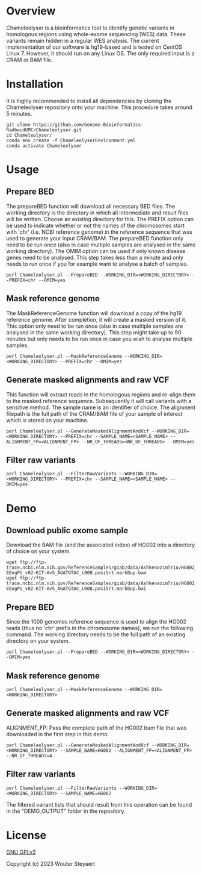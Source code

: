 # Overview
Chameleolyser is a bioinformatics tool to identify genetic variants in homologous regions using whole-exome sequencing (WES) data. These variants remain hidden in a regular WES analysis. The current implementation of our software is hg19-based and is tested on CentOS Linux 7. However, it should run on any Linux OS. The only required input is a CRAM or BAM file.

# Installation
It is highly recommended to install all dependencies by cloning the Chameleolyser repository onto your machine. This procedure takes around 5 minutes.
```
git clone https://github.com/Genome-Bioinformatics-RadboudUMC/Chameleolyser.git
cd Chameleolyser/
conda env create -f ChameleolyserEnvironment.yml
conda activate Chameleolyser
```

# Usage
## Prepare BED
The prepareBED function will download all necessary BED files. The working directory is the directory in which all intermediate and result files will be written. Choose an existing directory for this. The PREFIX option can be used to indicate whether or not the names of the chromosomes start with 'chr' (i.e. NCBI reference genome) in the reference sequence that was used to generate your input CRAM/BAM. The prepareBED function only need to be run once (also in case multiple samples are analysed in the same working directory). The OMIM option can be used if only known disease genes need to be analysed. This step takes less than a minute and only needs to run once if you for example want to analyse a batch of samples.
```
perl Chameleolyser.pl --PrepareBED --WORKING_DIR=<WORKING_DIRECTORY> --PREFIX=chr --OMIM=yes
```
## Mask reference genome
The MaskReferenceGenome function will download a copy of the hg19 reference genome. After completion, it will create a masked version of it. This option only need to be run once (also in case multiple samples are analysed in the same working directory). This step might take up to 90 minutes but only needs to be run once in case you wish to analyse multiple samples.
```
perl Chameleolyser.pl --MaskReferenceGenome --WORKING_DIR=<WORKING_DIRECTORY> --PREFIX=chr --OMIM=yes
```

## Generate masked alignments and raw VCF
This function will extract reads in the homologous regions and re-align them to the masked reference sequence. Subsequently it will call variants with a sensitive method. The sample name is an identifier of choice. The alignment filepath is the full path of the CRAM/BAM file of your sample of interest which is stored on your machine.

```
perl Chameleolyser.pl --GenerateMaskedAlignmentAndVcf --WORKING_DIR=<WORKING_DIRECTORY> --PREFIX=chr --SAMPLE_NAME=<SAMPLE_NAME> --ALIGNMENT_FP=<ALIGNMENT_FP> --NR_OF_THREADS=<NR_OF_THREADS> --OMIM=yes
```
## Filter raw variants

```
perl Chameleolyser.pl --FilterRawVariants --WORKING_DIR=<WORKING_DIRECTORY> --PREFIX=chr --SAMPLE_NAME=<SAMPLE_NAME> --OMIM=yes
```

# Demo
## Download public exome sample
Download the BAM file (and the associated index) of HG002 into a directory of choice on your system.

```
wget ftp://ftp-trace.ncbi.nlm.nih.gov/ReferenceSamples/giab/data/AshkenazimTrio/HG002_NA24385_son/OsloUniversityHospital_Exome/151002_7001448_0359_AC7F6GANXX_Sample_HG002-EEogPU_v02-KIT-Av5_AGATGTAC_L008.posiSrt.markDup.bam
wget ftp://ftp-trace.ncbi.nlm.nih.gov/ReferenceSamples/giab/data/AshkenazimTrio/HG002_NA24385_son/OsloUniversityHospital_Exome/151002_7001448_0359_AC7F6GANXX_Sample_HG002-EEogPU_v02-KIT-Av5_AGATGTAC_L008.posiSrt.markDup.bai
```

## Prepare BED
Since the 1000 genomes reference sequence is used to align the HG002 reads (thus no 'chr' prefix in the chromosome names), we run the following command. The working directory needs to be the full path of an existing directory on your system. 

```
perl Chameleolyser.pl --PrepareBED --WORKING_DIR=<WORKING_DIRECTORY> --OMIM=yes
```

## Mask reference genome

```
perl Chameleolyser.pl --MaskReferenceGenome --WORKING_DIR=<WORKING_DIRECTORY> 
```

## Generate masked alignments and raw VCF
ALIGNMENT_FP: Pass the complete path of the HG002 bam file that was downloaded in the first step in this demo.
```
perl Chameleolyser.pl --GenerateMaskedAlignmentAndVcf --WORKING_DIR=<WORKING_DIRECTORY> --SAMPLE_NAME=HG002 --ALIGNMENT_FP=<ALIGNMENT_FP> --NR_OF_THREADS=4
```

## Filter raw variants

```
perl Chameleolyser.pl --FilterRawVariants --WORKING_DIR=<WORKING_DIRECTORY> --SAMPLE_NAME=HG002
```

The filtered variant lists that should result from this operation can be found in the "DEMO_OUTPUT" folder in the repository.

# License
[GNU GPLv3](https://choosealicense.com/licenses/gpl-3.0/)

Copyright (c) 2023 Wouter Steyaert















